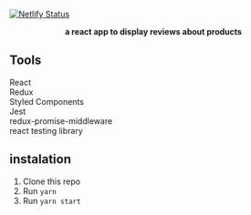 [![Netlify Status](https://api.netlify.com/api/v1/badges/18461a66-40d2-49fb-925f-d4c0058edd8c/deploy-status)](https://app.netlify.com/sites/amazon-reviews-app/deploys)

<div align="center"><strong>a react app to display reviews about products</strong></div>

## Tools

<dl>
  <dt>React</dt>
  <dt>Redux</dt>
  <dt>Styled Components</dt>
  <dt>Jest</dt>
  <dt>redux-promise-middleware</dt>
  <dt>react testing library</dt>
</dl>

## instalation

1.  Clone this repo
2.  Run `yarn`
3.  Run `yarn start`
